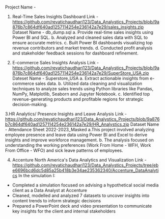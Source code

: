 Project Name - 
1. Real-Time Sales Insights Dashboard
Link - https://github.com/revatichaudhari123/Data_Analystics_Projects/blob/9a876b7c864df640ad1257114254e236142a7e29/sales_insights.zip
Dataset Name  - db_dump.sql
a. Provide real-time sales insights using Power BI and SQL.
b. Analyzed and cleaned sales data with SQL to ensure accurate metrics.
c. Built Power BI dashboards visualizing top revenue contributors and market trends.
d. Conducted profit analysis and stakeholder feedback sessions for dashboard refinement.

2. E-commerce Sales Insights Analysis
Link - https://github.com/revatichaudhari123/Data_Analystics_Projects/blob/9a876b7c864df640ad1257114254e236142a7e29/SuperStore_USA.zip
Dateset Name - Superstore_USA
a. Extract actionable insights from e-commerce sales data.
b. Utilized data cleaning and visualization techniques to analyze sales trends using Python libraries like Pandas, NumPy, Matplotlib, Seaborn and Jupyter Notebook.
c. Identified top revenue-generating products and profitable regions for strategic decision-making.

3.HR Analytics/ Presence Insights and Leave Analysis 
Link - https://github.com/revatichaudhari123/Data_Analystics_Projects/blob/9a876b7c864df640ad1257114254e236142a7e29/HR_Analystics.zip
Dataset Name - Attendance Sheet 2022-2023_Masked
a.This project involved analyzing employee presence and leave data using Power BI and Excel to derive insights and improve workforce management. 
b. The analysis focused on understanding the working preferences (Work From Home - WFH, Work From Office - WFO) and sick leave patterns of employees.

4. Accenture North America's Data Analytics and Visualization
Link - https://github.com/revatichaudhari123/Data_Analystics_Projects/tree/ebe6696bcd6dc5d85a25b418b3e34ae235362340/Accenture_DataAnalytics 
In the simulation I:
 * Completed a simulation focused on advising a hypothetical social media client
 as a Data Analyst at Accenture
 * Cleaned, modelled and analyzed 7 datasets to uncover insights into content
 trends to inform strategic decisions
 * Prepared a PowerPoint deck and video presentation to communicate key insights
 for the client and internal stakeholders
